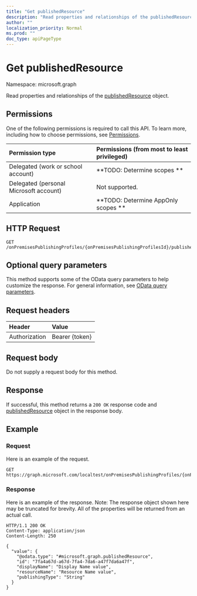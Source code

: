 ```yaml
---
title: "Get publishedResource"
description: "Read properties and relationships of the publishedResource object."
author: ""
localization_priority: Normal
ms.prod: ""
doc_type: apiPageType
---
```


# Get publishedResource

Namespace: microsoft.graph

Read properties and relationships of the [publishedResource](../resources/publishedresource.md) object.

## Permissions
One of the following permissions is required to call this API. To learn more, including how to choose permissions, see [Permissions](/concepts/permissions-reference.md).

|Permission type|Permissions (from most to least privileged)|
|:---|:---|
|Delegated (work or school account)|**TODO: Determine scopes **|
|Delegated (personal Microsoft account)|Not supported.|
|Application|**TODO: Determine AppOnly scopes **|

## HTTP Request
<!-- {
  "blockType": "ignored"
}
-->
``` http
GET /onPremisesPublishingProfiles/{onPremisesPublishingProfilesId}/publishedResources/{publishedResourceId}
```

## Optional query parameters
This method supports some of the OData query parameters to help customize the response. For general information, see [OData query parameters](/graph/query-parameters).

## Request headers
|Header|Value|
|:---|:---|
|Authorization|Bearer {token}|

## Request body
Do not supply a request body for this method.

## Response
If successful, this method returns a `200 OK` response code and [publishedResource](../resources/publishedresource.md) object in the response body.

## Example

### Request
Here is an example of the request.
<!-- {
  "blockType": "request",
  "name": "get_publishedresource"
}
-->
``` http
GET https://graph.microsoft.com/localtest/onPremisesPublishingProfiles/{onPremisesPublishingProfilesId}/publishedResources/{publishedResourceId}
```

### Response
Here is an example of the response. Note: The response object shown here may be truncated for brevity. All of the properties will be returned from an actual call.
<!-- {
  "blockType": "response",
  "truncated": true,
  "@odata.type": "microsoft.graph.publishedResource"
}
-->
``` http
HTTP/1.1 200 OK
Content-Type: application/json
Content-Length: 250

{
  "value": {
    "@odata.type": "#microsoft.graph.publishedResource",
    "id": "7fa4a67d-a67d-7fa4-7da6-a47f7da6a47f",
    "displayName": "Display Name value",
    "resourceName": "Resource Name value",
    "publishingType": "String"
  }
}
```

